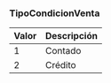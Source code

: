 ### TipoCondicionVenta

| Valor | Descripción |
| ----- | ----------- |
| 1     | Contado     |
| 2     | Crédito     |